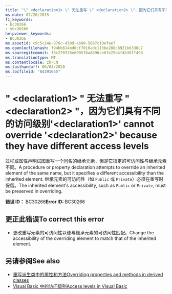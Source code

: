 ```yaml
---
title: "\" <declaration1> \" 无法重写 \" <declaration2> \"，因为它们具有不同的访问级别"
ms.date: 07/20/2015
f1_keywords:
- bc30266
- vbc30266
helpviewer_keywords:
- BC30266
ms.assetid: c9c5c14e-876c-430d-ab98-5087c19efae7
ms.openlocfilehash: f94bb614bd0cf7010adc113be288c8921b6338c7
ms.sourcegitcommit: f8c270376ed905f6a8896ce0fe25b4f4b38ff498
ms.translationtype: MT
ms.contentlocale: zh-CN
ms.lasthandoff: 06/04/2020
ms.locfileid: "84391035"
---
```

# <a name="declaration1-cannot-override-declaration2-because-they-have-different-access-levels"></a><span data-ttu-id="7823a-102">" \<declaration1> " 无法重写 " \<declaration2> "，因为它们具有不同的访问级别</span><span class="sxs-lookup"><span data-stu-id="7823a-102">'\<declaration1>' cannot override '\<declaration2>' because they have different access levels</span></span>
<span data-ttu-id="7823a-103">过程或属性声明试图重写一个同名的继承元素，但是它指定的可访问性与继承元素不同。</span><span class="sxs-lookup"><span data-stu-id="7823a-103">A procedure or property declaration attempts to override an inherited element of the same name, but it specifies a different accessibility than the inherited element.</span></span> <span data-ttu-id="7823a-104">继承元素的可访问性（如 `Public` 或 `Private`）必须在重写时保留。</span><span class="sxs-lookup"><span data-stu-id="7823a-104">The inherited element's accessibility, such as `Public` or `Private`, must be preserved in overriding.</span></span>  
  
 <span data-ttu-id="7823a-105">**错误 ID：** BC30266</span><span class="sxs-lookup"><span data-stu-id="7823a-105">**Error ID:** BC30266</span></span>  
  
## <a name="to-correct-this-error"></a><span data-ttu-id="7823a-106">更正此错误</span><span class="sxs-lookup"><span data-stu-id="7823a-106">To correct this error</span></span>  
  
- <span data-ttu-id="7823a-107">更改重写元素的可访问性以便与继承元素的可访问性匹配。</span><span class="sxs-lookup"><span data-stu-id="7823a-107">Change the accessibility of the overriding element to match that of the inherited element.</span></span>  
  
## <a name="see-also"></a><span data-ttu-id="7823a-108">另请参阅</span><span class="sxs-lookup"><span data-stu-id="7823a-108">See also</span></span>

- [<span data-ttu-id="7823a-109">重写派生类中的属性和方法</span><span class="sxs-lookup"><span data-stu-id="7823a-109">Overriding properties and methods in derived classes</span></span>](../programming-guide/language-features/objects-and-classes/inheritance-basics.md#overriding-properties-and-methods-in-derived-classes)
- [<span data-ttu-id="7823a-110">Visual Basic 中的访问级别</span><span class="sxs-lookup"><span data-stu-id="7823a-110">Access levels in Visual Basic</span></span>](../programming-guide/language-features/declared-elements/access-levels.md)
